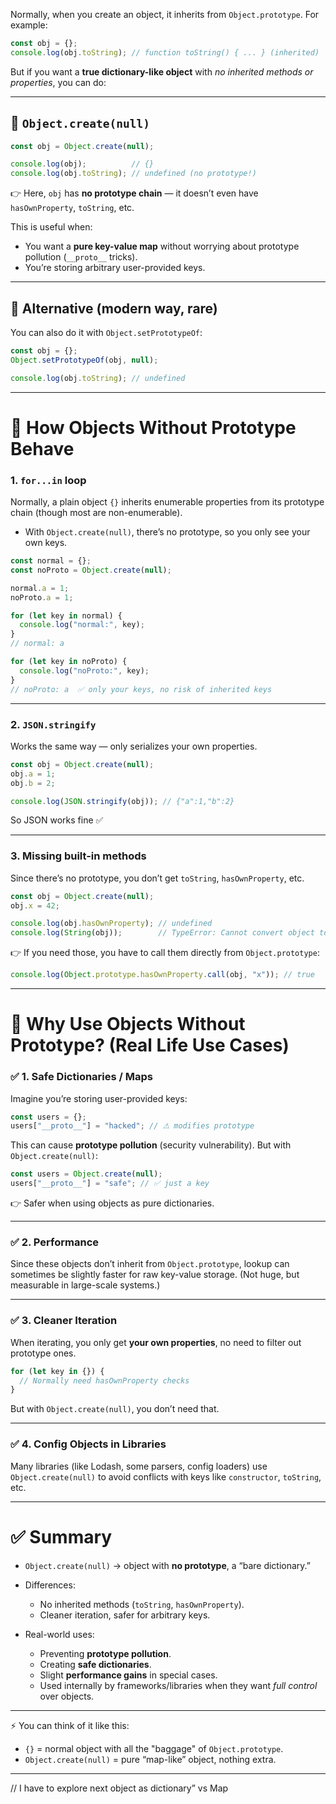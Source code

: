 Normally, when you create an object, it inherits from `Object.prototype`. For example:

```js
const obj = {};
console.log(obj.toString); // function toString() { ... } (inherited)
```

But if you want a **true dictionary-like object** with *no inherited methods or properties*, you can do:

---

## 🔹 `Object.create(null)`

```js
const obj = Object.create(null);

console.log(obj);          // {}
console.log(obj.toString); // undefined (no prototype!)
```

👉 Here, `obj` has **no prototype chain** — it doesn’t even have `hasOwnProperty`, `toString`, etc.

This is useful when:

* You want a **pure key-value map** without worrying about prototype pollution (`__proto__` tricks).
* You’re storing arbitrary user-provided keys.

---

## 🔹 Alternative (modern way, rare)

You can also do it with `Object.setPrototypeOf`:

```js
const obj = {};
Object.setPrototypeOf(obj, null);

console.log(obj.toString); // undefined
```

---

# 🔹 How Objects Without Prototype Behave

### 1. `for...in` loop

Normally, a plain object `{}` inherits enumerable properties from its prototype chain (though most are non-enumerable).

* With `Object.create(null)`, there’s no prototype, so you only see your own keys.

```js
const normal = {};
const noProto = Object.create(null);

normal.a = 1;
noProto.a = 1;

for (let key in normal) {
  console.log("normal:", key);
}
// normal: a

for (let key in noProto) {
  console.log("noProto:", key);
}
// noProto: a  ✅ only your keys, no risk of inherited keys
```

---

### 2. `JSON.stringify`

Works the same way — only serializes your own properties.

```js
const obj = Object.create(null);
obj.a = 1;
obj.b = 2;

console.log(JSON.stringify(obj)); // {"a":1,"b":2}
```

So JSON works fine ✅

---

### 3. Missing built-in methods

Since there’s no prototype, you don’t get `toString`, `hasOwnProperty`, etc.

```js
const obj = Object.create(null);
obj.x = 42;

console.log(obj.hasOwnProperty); // undefined
console.log(String(obj));        // TypeError: Cannot convert object to primitive
```

👉 If you need those, you have to call them directly from `Object.prototype`:

```js
console.log(Object.prototype.hasOwnProperty.call(obj, "x")); // true
```

---

# 🔹 Why Use Objects Without Prototype? (Real Life Use Cases)

### ✅ 1. **Safe Dictionaries / Maps**

Imagine you’re storing user-provided keys:

```js
const users = {};
users["__proto__"] = "hacked"; // ⚠ modifies prototype
```

This can cause **prototype pollution** (security vulnerability).
But with `Object.create(null)`:

```js
const users = Object.create(null);
users["__proto__"] = "safe"; // ✅ just a key
```

👉 Safer when using objects as pure dictionaries.

---

### ✅ 2. **Performance**

Since these objects don’t inherit from `Object.prototype`, lookup can sometimes be slightly faster for raw key-value storage. (Not huge, but measurable in large-scale systems.)

---

### ✅ 3. **Cleaner Iteration**

When iterating, you only get **your own properties**, no need to filter out prototype ones.

```js
for (let key in {}) {
  // Normally need hasOwnProperty checks
}
```

But with `Object.create(null)`, you don’t need that.

---

### ✅ 4. **Config Objects in Libraries**

Many libraries (like Lodash, some parsers, config loaders) use `Object.create(null)` to avoid conflicts with keys like `constructor`, `toString`, etc.

---

# ✅ Summary

* `Object.create(null)` → object with **no prototype**, a “bare dictionary.”
* Differences:

  * No inherited methods (`toString`, `hasOwnProperty`).
  * Cleaner iteration, safer for arbitrary keys.
* Real-world uses:

  * Preventing **prototype pollution**.
  * Creating **safe dictionaries**.
  * Slight **performance gains** in special cases.
  * Used internally by frameworks/libraries when they want *full control* over objects.

---

⚡ You can think of it like this:

* `{}` = normal object with all the "baggage" of `Object.prototype`.
* `Object.create(null)` = pure “map-like” object, nothing extra.

---

// I have to explore next object as dictionary” vs Map